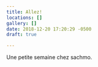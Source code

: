 ```yaml
---
title: Allez!
locations: []
gallery: []
date: 2018-12-20 17:20:29 -0500
draft: true

---
```

Une petite semaine chez sachmo. 